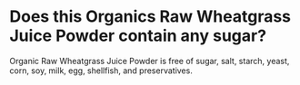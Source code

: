 # Does this Organics Raw Wheatgrass Juice Powder contain any sugar?

Organic Raw Wheatgrass Juice Powder is free of sugar, salt, starch, yeast, corn, soy, milk, egg, shellfish, and preservatives.